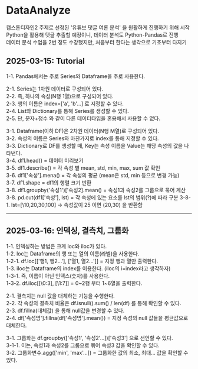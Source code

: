 # DataAnalyze
캡스톤디자인2 주제로 선정된 '유튜브 댓글 여론 분석' 을 원활하게 진행하기 위해 시작 \
Python을 활용해 댓글 추출할 예정이니, 데이터 분석도 Python-Pandas로 진행 \
데이터 분석 수업을 2번 정도 수강했지만, 처음부터 한다는 생각으로 기초부터 다지기

## 2025-03-15: Tutorial ##
1-1. Pandas에서는 주로 Series와 Dataframe을 주로 사용한다.

2-1. Series는 1차원 데이터로 구성되어 있다. \
2-2. 즉, 하나의 속성(N행 1열)으로 구성되어 있다. \
2-3. 행의 이름은 index=['a', 'b'...] 로 지정할 수 있다. \
2-4. List와 Dictionary를 통해 Series를 생성할 수 있다. \
2-5. 단, 문자+정수 와 같이 다른 데이터타입을 혼용해서 사용할 수 없다.

3-1. Dataframe(이하 DF)은 2차원 데이터(N행 M열)로 구성되어 있다. \
3-2. 속성의 이름은 Series와 마찬가지로 index를 통해 지정할 수 있다. \
3-3. Dictionary로 DF를 생성할 때, Key는 속성 이름을 Value는 해당 속성의 값을 나타낸다. \
3-4. df1.head() = 데이터 미리보기 \
3-5. df1.describe() = 각 속성 별 mean, std, min, max, sum 값 확인 \
3-6. df1[\'속성'].mena() = 각 속성의 평균 (mean은 std, min 등으로 변경 가능) \
3-7. df1.shape = df1의 행렬 크기 반환 \
3-8. df1.groupby('속성1')[\'속성2].mean() = 속성1과 속성2를 그룹으로 묶어 계산
3-8. pd.cut(df1[\'속성'], lst) = 각 속성에 있는 요소를 lst의 범위(?)에 따라 구분
3-8-1. lst=[\10,20,30,100] -> 속성값이 25 이면 (20,30) 을 반환함

----

## 2025-03-16: 인덱싱, 결측치, 그룹화 ##
1-1. 인덱싱하는 방법은 크게 loc와 iloc가 있다. \
1-2. loc는 Dataframe의 행 또는 열의 이름(라벨)을 사용한다. \
1-2-1. df.loc[[\'행1, 행2...'], [\'열1, 열2...']] = 지정 행과 열만 출력한다. \
1-3. iloc는 Dataframe의 index를 이용한다. (iloc의 i=index라고 생각하자) \
1-3-1. 즉, 이름이 아닌 인덱스(숫자)를 사용한다. \
1-3-2. df.iloc[[\0:3], [\1:7]] = 0~2행 부터 1~6열을 출력한다. 

2-1. 결측치는 null 값을 대체하는 기능을 수행한다. \
2-2. 각 속성의 결측치 비율은 df.isnull().sum() / len(df) 를 통해 확인할 수 있다. \
2-3. df.fillna(대체값) 을 통해 null값을 변경할 수 있다. \
2-4. df[\'속성명'].fillna(df[\'속성명'].mean()) = 지정 속성의 null 값들을 평균값으로 대체한다. 

3-1. 그룹화는 df.groupby([\'속성1', '속성2'...])[\'속성3'] 으로 선언할 수 있다. \
3-1-1. 이는, 속성1과 속성2를 그룹으로 묶어 속성3 값을 확인할 수 있다. \
3-2. 그룹화변수.agg([\'min', 'max'...]) = 그룹화한 값의 최소, 최대... 값을 확인할 수 있다.
